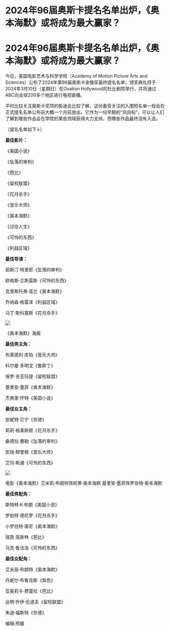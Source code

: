 # 2024年96届奥斯卡提名名单出炉，《奥本海默》或将成为最大赢家？

# 2024年96届奥斯卡提名名单出炉，《奥本海默》或将成为最大赢家？

今日，美国电影艺术与科学学院（Academy of Motion Picture Arts and
Sciences）公布了2024年第96届奥斯卡金像奖最终提名名单，颁奖典礼将于2024年3月10日（星期日）在Ovation
Hollywood的杜比剧院举行，并将通过 ABC向全球200多个地区进行电视直播。

平时比较关注奥斯卡奖项的影迷会比较了解，这份备受关注的入围短名单一般会在正式提名名单公布前大概一个月前放出，它作为一份早期的“风向标”，可以让人们了解到哪些作品会在学院的某些领域获得大力支持，而哪些作品最终没有入选。

（提名名单如下↓）

**最佳影片：**

《美国小说》

《坠落的审判》

《芭比》

《留校联盟》

《花月杀手》

《音乐大师》

《奥本海默》

《过往人生》

《可怜的东西》

《利益区域》

**最佳导演：**

茹斯汀·特里耶《坠落的审判》

欧格斯·兰斯莫斯《可怜的东西》

克里斯托弗·诺兰《奥本海默》

乔纳森·格雷泽《利益区域》

马丁·斯科塞斯《花月杀手》

![](https://inews.gtimg.com/om_bt/OvwA7_rRvPj85MzMEJRKmDKTSS6IFWNttBBwSzuqD9d9EAA/1000)

《奥本海默》海报

**最佳男主角：**

布莱德利·库珀《音乐大师》

科尔曼·多明戈《鲁斯丁》

保罗·吉亚玛提《留校联盟》

基里安·墨菲《奥本海默》

杰弗里·怀特《美国小说》 ​​​

**最佳女主角：**

安妮特·贝宁《奈德》

莉莉·格莱斯顿《花月杀手》

桑德拉·惠勒《坠落的审判》

凯瑞·穆里根《音乐大师》

艾玛·斯通《可怜的东西》

![](https://inews.gtimg.com/om_bt/OaE77TmwTCMtGcLrRV5i3UNCyTAOkVj4DDfcpZbvdu33sAA/1000)

电影《奥本海默》艾米莉·布朗特饰凯蒂·奥本海默 基里安·墨菲饰罗伯特·奥本海默

**最佳男配角：**

斯特林·K·布朗《美国小说》

罗伯特·德尼罗《花月杀手》

小罗伯特·唐尼《奥本海默》

瑞恩·高斯林《芭比》

马克·鲁法洛《可怜的东西》

**最佳女配角：**

艾米丽·布朗特《奥本海默》

丹妮尔·布鲁克斯《紫色》

亚美莉卡·费雷拉《芭比》

达明·乔伊·伦道夫《留校联盟》

朱迪·福斯特《奈德》

编辑:邢媛

